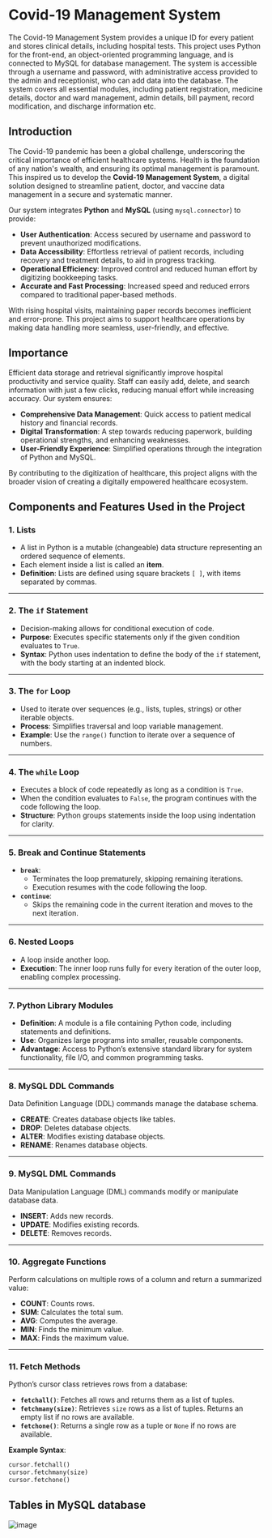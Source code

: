 # Covid-19 Management System
The Covid-19 Management System provides a unique ID for every patient and stores clinical details, including hospital tests. This project uses Python for the front-end, an object-oriented programming language, and is connected to MySQL for database management. The system is accessible through a username and password, with administrative access provided to the admin and receptionist, who can add data into the database. The system covers all essential modules, including patient registration, medicine details, doctor and ward management, admin details, bill payment, record modification, and discharge information etc.

## Introduction  
The Covid-19 pandemic has been a global challenge, underscoring the critical importance of efficient healthcare systems. Health is the foundation of any nation's wealth, and ensuring its optimal management is paramount. This inspired us to develop the **Covid-19 Management System**, a digital solution designed to streamline patient, doctor, and vaccine data management in a secure and systematic manner.  

Our system integrates **Python** and **MySQL** (using `mysql.connector`) to provide:  
- **User Authentication**: Access secured by username and password to prevent unauthorized modifications.  
- **Data Accessibility**: Effortless retrieval of patient records, including recovery and treatment details, to aid in progress tracking.  
- **Operational Efficiency**: Improved control and reduced human effort by digitizing bookkeeping tasks.  
- **Accurate and Fast Processing**: Increased speed and reduced errors compared to traditional paper-based methods.  

With rising hospital visits, maintaining paper records becomes inefficient and error-prone. This project aims to support healthcare operations by making data handling more seamless, user-friendly, and effective.

## Importance  
Efficient data storage and retrieval significantly improve hospital productivity and service quality. Staff can easily add, delete, and search information with just a few clicks, reducing manual effort while increasing accuracy. Our system ensures:  
- **Comprehensive Data Management**: Quick access to patient medical history and financial records.  
- **Digital Transformation**: A step towards reducing paperwork, building operational strengths, and enhancing weaknesses.  
- **User-Friendly Experience**: Simplified operations through the integration of Python and MySQL.  

By contributing to the digitization of healthcare, this project aligns with the broader vision of creating a digitally empowered healthcare ecosystem.

## Components and Features Used in the Project

### 1. **Lists**
- A list in Python is a mutable (changeable) data structure representing an ordered sequence of elements.  
- Each element inside a list is called an **item**.  
- **Definition**: Lists are defined using square brackets `[ ]`, with items separated by commas.  

---

### 2. **The `if` Statement**
- Decision-making allows for conditional execution of code.  
- **Purpose**: Executes specific statements only if the given condition evaluates to `True`.  
- **Syntax**: Python uses indentation to define the body of the `if` statement, with the body starting at an indented block.  

---

### 3. **The `for` Loop**
- Used to iterate over sequences (e.g., lists, tuples, strings) or other iterable objects.  
- **Process**: Simplifies traversal and loop variable management.  
- **Example**: Use the `range()` function to iterate over a sequence of numbers.

---

### 4. **The `while` Loop**
- Executes a block of code repeatedly as long as a condition is `True`.  
- When the condition evaluates to `False`, the program continues with the code following the loop.  
- **Structure**: Python groups statements inside the loop using indentation for clarity.  

---

### 5. **Break and Continue Statements**
- **`break`**:  
  - Terminates the loop prematurely, skipping remaining iterations.  
  - Execution resumes with the code following the loop.  
- **`continue`**:  
  - Skips the remaining code in the current iteration and moves to the next iteration.

---

### 6. **Nested Loops**
- A loop inside another loop.  
- **Execution**: The inner loop runs fully for every iteration of the outer loop, enabling complex processing.  

---

### 7. **Python Library Modules**
- **Definition**: A module is a file containing Python code, including statements and definitions.  
- **Use**: Organizes large programs into smaller, reusable components.  
- **Advantage**: Access to Python’s extensive standard library for system functionality, file I/O, and common programming tasks.

---

### 8. **MySQL DDL Commands**
Data Definition Language (DDL) commands manage the database schema.  
- **CREATE**: Creates database objects like tables.  
- **DROP**: Deletes database objects.  
- **ALTER**: Modifies existing database objects.  
- **RENAME**: Renames database objects.  

---

### 9. **MySQL DML Commands**
Data Manipulation Language (DML) commands modify or manipulate database data.  
- **INSERT**: Adds new records.  
- **UPDATE**: Modifies existing records.  
- **DELETE**: Removes records.  

---

### 10. **Aggregate Functions**
Perform calculations on multiple rows of a column and return a summarized value:  
- **COUNT**: Counts rows.  
- **SUM**: Calculates the total sum.  
- **AVG**: Computes the average.  
- **MIN**: Finds the minimum value.  
- **MAX**: Finds the maximum value.  

---

### 11. **Fetch Methods**
Python’s cursor class retrieves rows from a database:  
- **`fetchall()`**: Fetches all rows and returns them as a list of tuples.  
- **`fetchmany(size)`**: Retrieves `size` rows as a list of tuples. Returns an empty list if no rows are available.  
- **`fetchone()`**: Returns a single row as a tuple or `None` if no rows are available.  

**Example Syntax**:  
```python
cursor.fetchall()
cursor.fetchmany(size)
cursor.fetchone()
```
## Tables in MySQL database
![image](https://github.com/user-attachments/assets/df2a25dd-5788-4a29-80d6-42529ce48b90)

